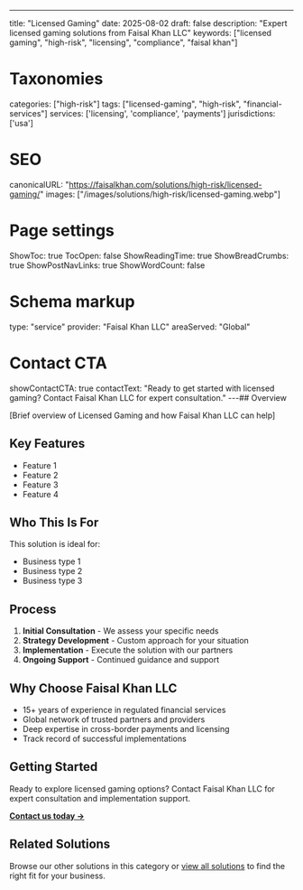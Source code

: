 ---
title: "Licensed Gaming"
date: 2025-08-02
draft: false
description: "Expert licensed gaming solutions from Faisal Khan LLC"
keywords: ["licensed gaming", "high-risk", "licensing", "compliance", "faisal khan"]

# Taxonomies
categories: ["high-risk"]
tags: ["licensed-gaming", "high-risk", "financial-services"]
services: ['licensing', 'compliance', 'payments']
jurisdictions: ['usa']

# SEO
canonicalURL: "https://faisalkhan.com/solutions/high-risk/licensed-gaming/"
images: ["/images/solutions/high-risk/licensed-gaming.webp"]

# Page settings
ShowToc: true
TocOpen: false
ShowReadingTime: true
ShowBreadCrumbs: true
ShowPostNavLinks: true
ShowWordCount: false

# Schema markup
type: "service"
provider: "Faisal Khan LLC"
areaServed: "Global"

# Contact CTA
showContactCTA: true
contactText: "Ready to get started with licensed gaming? Contact Faisal Khan LLC for expert consultation."
---## Overview

[Brief overview of Licensed Gaming and how Faisal Khan LLC can help]

## Key Features

- Feature 1
- Feature 2  
- Feature 3
- Feature 4

## Who This Is For

This solution is ideal for:

- Business type 1
- Business type 2
- Business type 3

## Process

1. **Initial Consultation** - We assess your specific needs
2. **Strategy Development** - Custom approach for your situation  
3. **Implementation** - Execute the solution with our partners
4. **Ongoing Support** - Continued guidance and support

## Why Choose Faisal Khan LLC

- 15+ years of experience in regulated financial services
- Global network of trusted partners and providers
- Deep expertise in cross-border payments and licensing
- Track record of successful implementations

## Getting Started

Ready to explore licensed gaming options? Contact Faisal Khan LLC for expert consultation and implementation support.

**[Contact us today →](mailto:contact@faisalkhan.com)**

## Related Solutions

Browse our other solutions in this category or [view all solutions](/solutions/) to find the right fit for your business.
